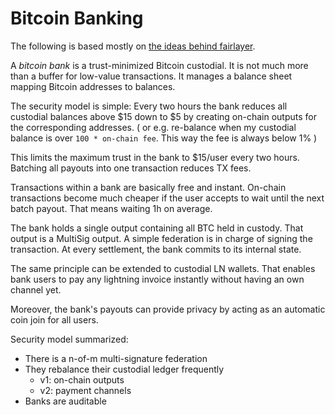 # Bitcoin Banking
The following is based mostly on [the ideas behind fairlayer](https://medium.com/fairlayer/xln-extended-lightning-network-80fa7acf80f3).


A *bitcoin bank* is a trust-minimized Bitcoin custodial. It is not much more than a buffer for low-value transactions.
It manages a balance sheet mapping Bitcoin addresses to balances.

The security model is simple: Every two hours the bank reduces all custodial balances above $15 down to $5 by creating on-chain outputs for the corresponding addresses.
( or e.g. re-balance when my custodial balance is over `100 * on-chain fee`. This way the fee is always below 1% )

This limits the maximum trust in the bank to $15/user every two hours. Batching all payouts into one transaction reduces TX fees.

Transactions within a bank are basically free and instant. On-chain transactions become much cheaper if the user accepts to wait until the next batch payout. That means waiting 1h on average.

The bank holds a single output containing all BTC held in custody. That output is a MultiSig output. A simple federation is in charge of signing the transaction. At every settlement, the bank commits to its internal state.

The same principle can be extended to custodial LN wallets. That enables bank users to pay any lightning invoice instantly without having an own channel yet.  

Moreover, the bank's payouts can provide privacy by acting as an automatic coin join for all users.

Security model summarized:
- There is a n-of-m multi-signature federation
- They rebalance their custodial ledger frequently
  - v1: on-chain outputs
  - v2: payment channels
- Banks are auditable
